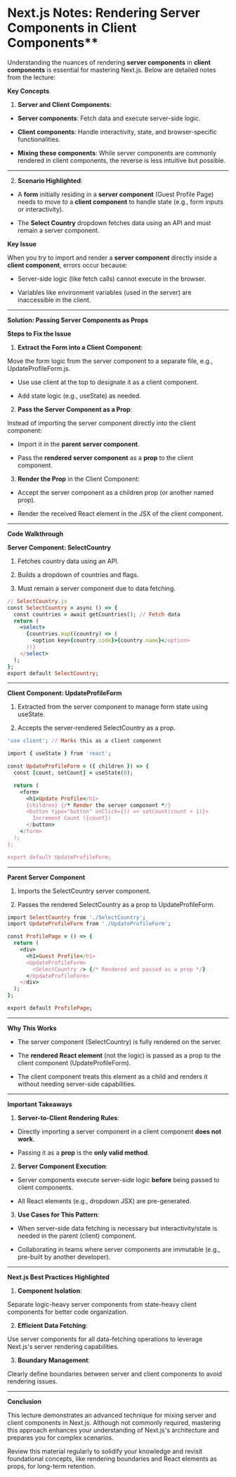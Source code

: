 # Next.js Notes: Rendering Server Components in Client Components**

Understanding the nuances of rendering **server components** in **client components** is essential for mastering Next.js. Below are detailed notes from the lecture:

**Key Concepts**

1.  **Server and Client Components**:

-  **Server components**: Fetch data and execute server-side logic.

-  **Client components**: Handle interactivity, state, and browser-specific functionalities.

-  **Mixing these components**: While server components are commonly rendered in client components, the reverse is less intuitive but possible.

---

2.  **Scenario Highlighted**:

-  A **form** initially residing in a **server component** (Guest Profile Page) needs to move to a **client component** to handle state (e.g., form inputs or interactivity).

-  The **Select Country** dropdown fetches data using an API and must remain a server component.

**Key Issue**

When you try to import and render a **server component** directly inside a **client component**, errors occur because:

-  Server-side logic (like fetch calls) cannot execute in the browser.

-  Variables like environment variables (used in the server) are inaccessible in the client.

---

**Solution: Passing Server Components as Props**

**Steps to Fix the Issue**

1.  **Extract the Form into a Client Component**:

Move the form logic from the server component to a separate file, e.g., UpdateProfileForm.js.

-  Use use client at the top to designate it as a client component.

-  Add state logic (e.g., useState) as needed.

2.  **Pass the Server Component as a Prop**:

Instead of importing the server component directly into the client component:

-  Import it in the **parent server component**.

-  Pass the **rendered server component** as a **prop** to the client component.

3.  **Render the Prop** in the Client Component:

-  Accept the server component as a children prop (or another named prop).

-  Render the received React element in the JSX of the client component.
---
**Code Walkthrough**

**Server Component: SelectCountry**

1.  Fetches country data using an API.

2.  Builds a dropdown of countries and flags.

3.  Must remain a server component due to data fetching.

```ruby
// SelectCountry.js
const SelectCountry = async () => {
  const countries = await getCountries(); // Fetch data
  return (
    <select>
      {countries.map((country) => (
        <option key={country.code}>{country.name}</option>
      ))}
    </select>
  );
};
export default SelectCountry;
```
---
**Client Component: UpdateProfileForm**

1.  Extracted from the server component to manage form state using useState.

2.  Accepts the server-rendered SelectCountry as a prop.

```ruby
'use client'; // Marks this as a client component

import { useState } from 'react';

const UpdateProfileForm = ({ children }) => {
  const [count, setCount] = useState(0);

  return (
    <form>
      <h1>Update Profile</h1>
      {children} {/* Render the server component */}
      <button type="button" onClick={() => setCount(count + 1)}>
        Increment Count ({count})
      </button>
    </form>
  );
};

export default UpdateProfileForm;
```
---
**Parent Server Component**

1.  Imports the SelectCountry server component.

2.  Passes the rendered SelectCountry as a prop to UpdateProfileForm.

```ruby
import SelectCountry from './SelectCountry';
import UpdateProfileForm from './UpdateProfileForm';

const ProfilePage = () => {
  return (
    <div>
      <h1>Guest Profile</h1>
      <UpdateProfileForm>
        <SelectCountry /> {/* Rendered and passed as a prop */}
      </UpdateProfileForm>
    </div>
  );
};

export default ProfilePage;
```
---
**Why This Works**

-  The server component (SelectCountry) is fully rendered on the server.

-  The **rendered React element** (not the logic) is passed as a prop to the client component (UpdateProfileForm).

-  The client component treats this element as a child and renders it without needing server-side capabilities.
---
**Important Takeaways**

1.  **Server-to-Client Rendering Rules**:

-  Directly importing a server component in a client component **does not work**.

-  Passing it as a **prop** is the **only valid method**.

2.  **Server Component Execution**:

-  Server components execute server-side logic **before** being passed to client components.

-  All React elements (e.g., dropdown JSX) are pre-generated.

3.  **Use Cases for This Pattern**:

-  When server-side data fetching is necessary but interactivity/state is needed in the parent (client) component.

-  Collaborating in teams where server components are immutable (e.g., pre-built by another developer).
---
**Next.js Best Practices Highlighted**

1.  **Component Isolation**:

Separate logic-heavy server components from state-heavy client components for better code organization.

2.  **Efficient Data Fetching**:

Use server components for all data-fetching operations to leverage Next.js's server rendering capabilities.

3.  **Boundary Management**:

Clearly define boundaries between server and client components to avoid rendering issues.

---
**Conclusion**

This lecture demonstrates an advanced technique for mixing server and client components in Next.js. Although not commonly required, mastering this approach enhances your understanding of Next.js's architecture and prepares you for complex scenarios.

Review this material regularly to solidify your knowledge and revisit foundational concepts, like rendering boundaries and React elements as props, for long-term retention.
